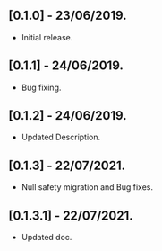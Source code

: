 ## [0.1.0] - 23/06/2019.

- Initial release.

## [0.1.1] - 24/06/2019.

- Bug fixing.

## [0.1.2] - 24/06/2019.

- Updated Description.

## [0.1.3] - 22/07/2021.

- Null safety migration and Bug fixes.

## [0.1.3.1] - 22/07/2021.

- Updated doc.
